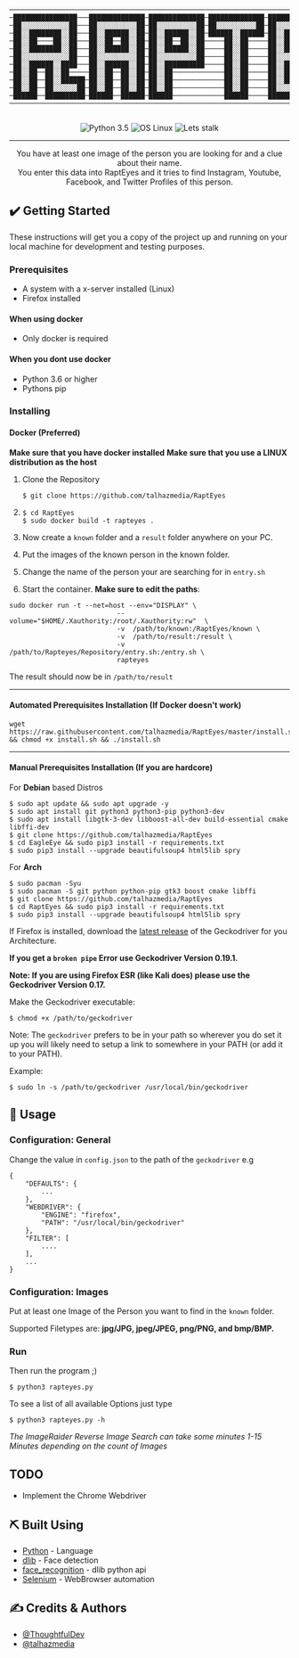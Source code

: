 ```

──────────────────────────────────────────────────────────────────────────────────────────────────────────────────
─████████████████───██████████████─██████████████─██████████████─██████████████─████████──████████─██████████████─
─██░░░░░░░░░░░░██───██░░░░░░░░░░██─██░░░░░░░░░░██─██░░░░░░░░░░██─██░░░░░░░░░░██─██░░░░██──██░░░░██─██░░░░░░░░░░██─
─██░░████████░░██───██░░██████░░██─██░░██████░░██─██████░░██████─██░░██████████─████░░██──██░░████─██░░██████████─
─██░░██────██░░██───██░░██──██░░██─██░░██──██░░██─────██░░██─────██░░██───────────██░░░░██░░░░██───██░░██─────────
─██░░████████░░██───██░░██████░░██─██░░██████░░██─────██░░██─────██░░██████████───████░░░░░░████───██░░██████████─
─██░░░░░░░░░░░░██───██░░░░░░░░░░██─██░░░░░░░░░░██─────██░░██─────██░░░░░░░░░░██─────████░░████─────██░░░░░░░░░░██─
─██░░██████░░████───██░░██████░░██─██░░██████████─────██░░██─────██░░██████████───────██░░██───────██░░██████████─
─██░░██──██░░██─────██░░██──██░░██─██░░██─────────────██░░██─────██░░██───────────────██░░██───────██░░██─────────
─██░░██──██░░██████─██░░██──██░░██─██░░██─────────────██░░██─────██░░██████████───────██░░██───────██░░██████████─
─██░░██──██░░░░░░██─██░░██──██░░██─██░░██─────────────██░░██─────██░░░░░░░░░░██───────██░░██───────██░░░░░░░░░░██─
─██████──██████████─██████──██████─██████─────────────██████─────██████████████───────██████───────██████████████─
──────────────────────────────────────────────────────────────────────────────────────────────────────────────────
                                                                      
```

<div align="center">

![Python 3.5](https://img.shields.io/badge/Python-3.6%2B-blue.svg)
![OS Linux](https://img.shields.io/badge/Supported%20OS-Linux-yellow.svg)
![Lets stalk](https://img.shields.io/badge/Stalkermode-Activated-red.svg)

</div>

---

<p align="center"> You have at least one image of the person you are looking for and a clue about their name. 
<br>
You enter this data into RaptEyes and it tries to find Instagram, Youtube, Facebook, and Twitter Profiles of this person.
    <br> 
</p>

## ✔️ Getting Started <a name = "getting_started"></a>
These instructions will get you a copy of the project up and running on your local machine for development and testing purposes.

### Prerequisites

- A system with a x-server installed (Linux)
- Firefox installed

#### When using docker
- Only docker is required

#### When you dont use docker
- Python 3.6 or higher
- Pythons pip


### Installing

#### Docker (Preferred)
**Make sure that you have docker installed**
**Make sure that you use a LINUX distribution as the host**
1. Clone the Repository

   ``` $ git clone https://github.com/talhazmedia/RaptEyes ```
2. ```
   $ cd RaptEyes
   $ sudo docker build -t rapteyes .
   ```
3. Now create a `known` folder and a `result` folder anywhere on your PC.
4. Put the images of the known person in the known folder.
5. Change the name of the person your are searching for in `entry.sh`
6. Start the container. **Make sure to edit the paths**:
```
sudo docker run -t --net=host --env="DISPLAY" \
                           --volume="$HOME/.Xauthority:/root/.Xauthority:rw"  \
                           -v  /path/to/known:/RaptEyes/known \
                           -v  /path/to/result:/result \
                           -v /path/to/Rapteyes/Repository/entry.sh:/entry.sh \
                           rapteyes

```

The result should now be in `/path/to/result`

---

#### Automated Prerequisites Installation (If Docker doesn't work)
```
wget https://raw.githubusercontent.com/talhazmedia/RaptEyes/master/install.sh && chmod +x install.sh && ./install.sh
```

---

#### Manual Prerequisites Installation (If you are hardcore)

For **Debian** based Distros
```
$ sudo apt update && sudo apt upgrade -y
$ sudo apt install git python3 python3-pip python3-dev
$ sudo apt install libgtk-3-dev libboost-all-dev build-essential cmake libffi-dev
$ git clone https://github.com/talhazmedia/RaptEyes
$ cd EagleEye && sudo pip3 install -r requirements.txt
$ sudo pip3 install --upgrade beautifulsoup4 html5lib spry
```

For **Arch**
```
$ sudo pacman -Syu
$ sudo pacman -S git python python-pip gtk3 boost cmake libffi
$ git clone https://github.com/talhazmedia/RaptEyes
$ cd RaptEyes && sudo pip3 install -r requirements.txt
$ sudo pip3 install --upgrade beautifulsoup4 html5lib spry
```


If Firefox is installed, download the [latest release](https://github.com/mozilla/geckodriver/releases/latest) of the Geckodriver for you Architecture.

**If you get a `broken pipe` Error use Geckodriver Version 0.19.1.**

**Note: If you are using Firefox ESR (like Kali does) please use the Geckodriver Version 0.17.**

Make the Geckodriver executable:
```
$ chmod +x /path/to/geckodriver
```

Note: The `geckodriver` prefers to be in your path so wherever you do set it up you will likely need to setup a link to somewhere in your PATH (or add it to your PATH).

Example:
```
$ sudo ln -s /path/to/geckodriver /usr/local/bin/geckodriver
```


## 🎈 Usage <a name="usage"></a>

### Configuration: General

Change the value in `config.json` to the path of the `geckodriver` e.g
```
{
    "DEFAULTS": {
        ...
    },
    "WEBDRIVER": {
        "ENGINE": "firefox",
        "PATH": "/usr/local/bin/geckodriver"
    },
    "FILTER": [
        ....
    ],
    ...
}
```

### Configuration: Images

Put at least one Image of the Person you want to find in the `known` folder.

Supported Filetypes are: **jpg/JPG, jpeg/JPEG, png/PNG, and bmp/BMP.**

### Run

Then run the program ;)
```
$ python3 rapteyes.py
```

To see a list of all available Options just type
```
$ python3 rapteyes.py -h
```

*The ImageRaider Reverse Image Search can take some minutes 1-15 Minutes depending on the count of Images*


## TODO <a name = "todo"></a>
* Implement the Chrome Webdriver

## ⛏️ Built Using <a name = "built_using"></a>
- [Python](https://www.python.org/) - Language
- [dlib](http://dlib.net/) - Face detection
- [face_recognition](https://github.com/ageitgey/face_recognition) - dlib python api
- [Selenium](https://www.seleniumhq.org/) - WebBrowser automation

## ✍️ Credits & Authors <a name = "authors"></a>
- [@ThoughtfulDev](https://github.com/ThoughtfulDev) 
- [@talhazmedia](https://github.com/talhazmedia)
